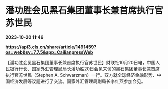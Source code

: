 # 潘功胜会见黑石集团董事长兼首席执行官苏世民

**2023-10-20 11:46**

**https://api3.cls.cn/share/article/1491459?os=web&sv=7.7.5&app=CailianpressWeb**

【潘功胜会见黑石集团董事长兼首席执行官苏世民】财联社10月20日电，中国人民银行行长、国家外汇管理局局长潘功胜20日会见来访的黑石集团董事长兼首席执行官苏世民（Stephen A. Schwarzman）一行。双方就全球经济金融形势、中国经济发展等议题进行了交流。国家外汇管理局副局长李红燕参加会见。